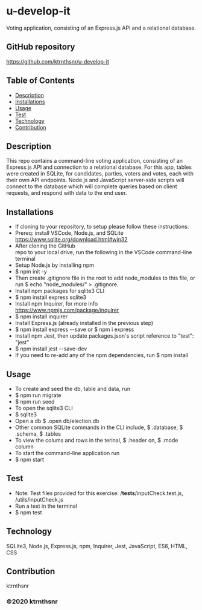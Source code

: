 # u-develop-it
Voting application, consisting of an Express.js API and a relational database.

## GitHub repository
https://github.com/ktrnthsnr/u-develop-it

## Table of Contents
* [Description](#description)
* [Installations](#installations)
* [Usage](#usage)
* [Test](#test)
* [Technology](#technology)
* [Contribution](#contribution)

## Description
This repo contains a command-line voting application, consisting of an Express.js API and connection to a relational database. For this app, tables were created in SQLite, for candidates, parties, voters and votes, each with their own API endpoints. Node.js and JavaScript server-side scripts will connect to the database which will complete queries based on client requests, and respond with data to the end user.

## Installations
- If cloning to your repository, to setup please follow these instructions:
- Prereq: install VSCode, Node.js, and SQLite https://www.sqlite.org/download.html#win32
- After cloning the GitHub repo to your local drive, run the following in the VSCode command-line terminal
- Setup Node.js by installing npm
- $ npm init -y
- Then create .gitignore file in the root to add node_modules to this file, or run $ echo "node_modules/" > .gitignore.
- Install npm packages for sqlite3 CLI
- $ npm install express sqlite3
- Install npm Inquirer, for more info https://www.npmjs.com/package/inquirer
- $ npm install inquirer
- Install Express.js (already installed in the previous step)
- $ npm install express --save or $ npm i express
- Install npm Jest, then update packages.json's script reference to "test": "jest"
- $ npm install jest --save-dev
- If you need to re-add any of the npm dependencies, run $ npm install

## Usage
- To create and seed the db, table and data, run 
- $ npm run migrate
- $ npm run seed
- To open the sqlite3 CLI
- $ sqlite3 
- Open a db $ .open db/election.db 
- Other common SQLite commands in the CLI include, $ .database, $ .schema, $ .tables
- To view the colums and rows in the terinal, $ .header on, $ .mode column
- To start the command-line application run
- $ npm start

## Test
- Note: Test files provided for this exercise: /__tests__/inputCheck.test.js, /utils/inputCheck.js
- Run a test in the terminal
- $ npm test

## Technology
SQLite3, Node.js, Express.js, npm, Inquirer, Jest, JavaScript, ES6, HTML, CSS

## Contribution
ktrnthsnr

### ©️2020 ktrnthsnr
